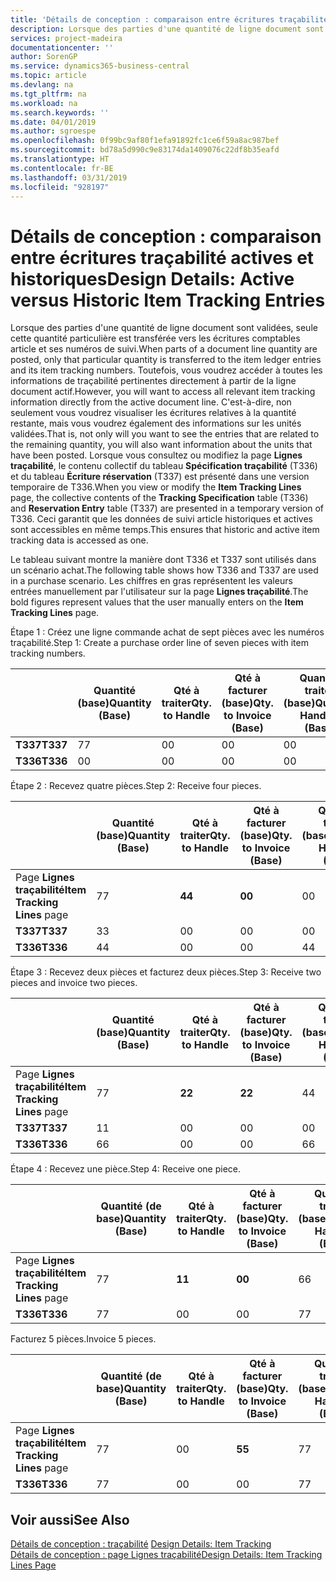 ```yaml
---
title: 'Détails de conception : comparaison entre écritures traçabilité actives et historiques | Microsoft Docs'
description: Lorsque des parties d'une quantité de ligne document sont validées, seule cette quantité particulière est transférée vers les écritures comptables article et ses numéros de suivi. Toutefois, vous voudrez accéder à toutes les informations de traçabilité pertinentes directement à partir de la ligne document actif. C'est-à-dire, non seulement vous voudrez visualiser les écritures relatives à la quantité restante, mais vous voudrez également des informations sur les unités validées. Lorsque vous consultez ou modifiez la page **Lignes traçabilité**, le contenu collectif du tableau **Spécification traçabilité** (T336) et du tableau **Écriture réservation** (T337) est présenté dans une version temporaire de T336. Ceci garantit que les données de suivi article historiques et actives sont accessibles en même temps.
services: project-madeira
documentationcenter: ''
author: SorenGP
ms.service: dynamics365-business-central
ms.topic: article
ms.devlang: na
ms.tgt_pltfrm: na
ms.workload: na
ms.search.keywords: ''
ms.date: 04/01/2019
ms.author: sgroespe
ms.openlocfilehash: 0f99bc9af80f1efa91892fc1ce6f59a8ac987bef
ms.sourcegitcommit: bd78a5d990c9e83174da1409076c22df8b35eafd
ms.translationtype: HT
ms.contentlocale: fr-BE
ms.lasthandoff: 03/31/2019
ms.locfileid: "928197"
---
```

# <a name="design-details-active-versus-historic-item-tracking-entries"></a><span data-ttu-id="ad9ce-107">Détails de conception : comparaison entre écritures traçabilité actives et historiques</span><span class="sxs-lookup"><span data-stu-id="ad9ce-107">Design Details: Active versus Historic Item Tracking Entries</span></span>
<span data-ttu-id="ad9ce-108">Lorsque des parties d'une quantité de ligne document sont validées, seule cette quantité particulière est transférée vers les écritures comptables article et ses numéros de suivi.</span><span class="sxs-lookup"><span data-stu-id="ad9ce-108">When parts of a document line quantity are posted, only that particular quantity is transferred to the item ledger entries and its item tracking numbers.</span></span> <span data-ttu-id="ad9ce-109">Toutefois, vous voudrez accéder à toutes les informations de traçabilité pertinentes directement à partir de la ligne document actif.</span><span class="sxs-lookup"><span data-stu-id="ad9ce-109">However, you will want to access all relevant item tracking information directly from the active document line.</span></span> <span data-ttu-id="ad9ce-110">C'est-à-dire, non seulement vous voudrez visualiser les écritures relatives à la quantité restante, mais vous voudrez également des informations sur les unités validées.</span><span class="sxs-lookup"><span data-stu-id="ad9ce-110">That is, not only will you want to see the entries that are related to the remaining quantity, you will also want information about the units that have been posted.</span></span> <span data-ttu-id="ad9ce-111">Lorsque vous consultez ou modifiez la page **Lignes traçabilité**, le contenu collectif du tableau **Spécification traçabilité** (T336) et du tableau **Écriture réservation** (T337) est présenté dans une version temporaire de T336.</span><span class="sxs-lookup"><span data-stu-id="ad9ce-111">When you view or modify the **Item Tracking Lines** page, the collective contents of the **Tracking Specification** table (T336) and **Reservation Entry** table (T337) are presented in a temporary version of T336.</span></span> <span data-ttu-id="ad9ce-112">Ceci garantit que les données de suivi article historiques et actives sont accessibles en même temps.</span><span class="sxs-lookup"><span data-stu-id="ad9ce-112">This ensures that historic and active item tracking data is accessed as one.</span></span>  

 <span data-ttu-id="ad9ce-113">Le tableau suivant montre la manière dont T336 et T337 sont utilisés dans un scénario achat.</span><span class="sxs-lookup"><span data-stu-id="ad9ce-113">The following table shows how T336 and T337 are used in a purchase scenario.</span></span> <span data-ttu-id="ad9ce-114">Les chiffres en gras représentent les valeurs entrées manuellement par l'utilisateur sur la page **Lignes traçabilité**.</span><span class="sxs-lookup"><span data-stu-id="ad9ce-114">The bold figures represent values that the user manually enters on the **Item Tracking Lines** page.</span></span>  

 <span data-ttu-id="ad9ce-115">Étape 1 : Créez une ligne commande achat de sept pièces avec les numéros traçabilité.</span><span class="sxs-lookup"><span data-stu-id="ad9ce-115">Step 1: Create a purchase order line of seven pieces with item tracking numbers.</span></span>  

||<span data-ttu-id="ad9ce-116">**Quantité (base)**</span><span class="sxs-lookup"><span data-stu-id="ad9ce-116">**Quantity (Base)**</span></span>|<span data-ttu-id="ad9ce-117">**Qté à traiter**</span><span class="sxs-lookup"><span data-stu-id="ad9ce-117">**Qty. to Handle**</span></span>|<span data-ttu-id="ad9ce-118">**Qté à facturer (base)**</span><span class="sxs-lookup"><span data-stu-id="ad9ce-118">**Qty. to Invoice (Base)**</span></span>|<span data-ttu-id="ad9ce-119">**Quantité traitée (base)**</span><span class="sxs-lookup"><span data-stu-id="ad9ce-119">**Quantity Handled (Base)**</span></span>|<span data-ttu-id="ad9ce-120">**Quantité facturée (base)**</span><span class="sxs-lookup"><span data-stu-id="ad9ce-120">**Quantity Invoiced (Base)**</span></span>|  
|-|----------------------------------------------|--------------------------------------------|------------------------------------------------------|-------------------------------------------------------|--------------------------------------------------------|  
|<span data-ttu-id="ad9ce-121">**T337**</span><span class="sxs-lookup"><span data-stu-id="ad9ce-121">**T337**</span></span>|<span data-ttu-id="ad9ce-122">7</span><span class="sxs-lookup"><span data-stu-id="ad9ce-122">7</span></span>|<span data-ttu-id="ad9ce-123">0</span><span class="sxs-lookup"><span data-stu-id="ad9ce-123">0</span></span>|<span data-ttu-id="ad9ce-124">0</span><span class="sxs-lookup"><span data-stu-id="ad9ce-124">0</span></span>|<span data-ttu-id="ad9ce-125">0</span><span class="sxs-lookup"><span data-stu-id="ad9ce-125">0</span></span>|<span data-ttu-id="ad9ce-126">0</span><span class="sxs-lookup"><span data-stu-id="ad9ce-126">0</span></span>|  
|<span data-ttu-id="ad9ce-127">**T336**</span><span class="sxs-lookup"><span data-stu-id="ad9ce-127">**T336**</span></span>|<span data-ttu-id="ad9ce-128">0</span><span class="sxs-lookup"><span data-stu-id="ad9ce-128">0</span></span>|<span data-ttu-id="ad9ce-129">0</span><span class="sxs-lookup"><span data-stu-id="ad9ce-129">0</span></span>|<span data-ttu-id="ad9ce-130">0</span><span class="sxs-lookup"><span data-stu-id="ad9ce-130">0</span></span>|<span data-ttu-id="ad9ce-131">0</span><span class="sxs-lookup"><span data-stu-id="ad9ce-131">0</span></span>|<span data-ttu-id="ad9ce-132">0</span><span class="sxs-lookup"><span data-stu-id="ad9ce-132">0</span></span>|  

 <span data-ttu-id="ad9ce-133">Étape 2 : Recevez quatre pièces.</span><span class="sxs-lookup"><span data-stu-id="ad9ce-133">Step 2: Receive four pieces.</span></span>  

||<span data-ttu-id="ad9ce-134">**Quantité (base)**</span><span class="sxs-lookup"><span data-stu-id="ad9ce-134">**Quantity (Base)**</span></span>|<span data-ttu-id="ad9ce-135">**Qté à traiter**</span><span class="sxs-lookup"><span data-stu-id="ad9ce-135">**Qty. to Handle**</span></span>|<span data-ttu-id="ad9ce-136">**Qté à facturer (base)**</span><span class="sxs-lookup"><span data-stu-id="ad9ce-136">**Qty. to Invoice (Base)**</span></span>|<span data-ttu-id="ad9ce-137">**Quantité traitée (base)**</span><span class="sxs-lookup"><span data-stu-id="ad9ce-137">**Quantity Handled (Base)**</span></span>|<span data-ttu-id="ad9ce-138">**Quantité facturée (base)**</span><span class="sxs-lookup"><span data-stu-id="ad9ce-138">**Quantity Invoiced (Base)**</span></span>|  
|-|----------------------------------------------|--------------------------------------------|------------------------------------------------------|-------------------------------------------------------|--------------------------------------------------------|  
|<span data-ttu-id="ad9ce-139">Page **Lignes traçabilité**</span><span class="sxs-lookup"><span data-stu-id="ad9ce-139">**Item Tracking Lines** page</span></span>|<span data-ttu-id="ad9ce-140">7</span><span class="sxs-lookup"><span data-stu-id="ad9ce-140">7</span></span>|<span data-ttu-id="ad9ce-141">**4**</span><span class="sxs-lookup"><span data-stu-id="ad9ce-141">**4**</span></span>|<span data-ttu-id="ad9ce-142">**0**</span><span class="sxs-lookup"><span data-stu-id="ad9ce-142">**0**</span></span>|<span data-ttu-id="ad9ce-143">0</span><span class="sxs-lookup"><span data-stu-id="ad9ce-143">0</span></span>|<span data-ttu-id="ad9ce-144">0</span><span class="sxs-lookup"><span data-stu-id="ad9ce-144">0</span></span>|  
|<span data-ttu-id="ad9ce-145">**T337**</span><span class="sxs-lookup"><span data-stu-id="ad9ce-145">**T337**</span></span>|<span data-ttu-id="ad9ce-146">3</span><span class="sxs-lookup"><span data-stu-id="ad9ce-146">3</span></span>|<span data-ttu-id="ad9ce-147">0</span><span class="sxs-lookup"><span data-stu-id="ad9ce-147">0</span></span>|<span data-ttu-id="ad9ce-148">0</span><span class="sxs-lookup"><span data-stu-id="ad9ce-148">0</span></span>|<span data-ttu-id="ad9ce-149">0</span><span class="sxs-lookup"><span data-stu-id="ad9ce-149">0</span></span>|<span data-ttu-id="ad9ce-150">0</span><span class="sxs-lookup"><span data-stu-id="ad9ce-150">0</span></span>|  
|<span data-ttu-id="ad9ce-151">**T336**</span><span class="sxs-lookup"><span data-stu-id="ad9ce-151">**T336**</span></span>|<span data-ttu-id="ad9ce-152">4</span><span class="sxs-lookup"><span data-stu-id="ad9ce-152">4</span></span>|<span data-ttu-id="ad9ce-153">0</span><span class="sxs-lookup"><span data-stu-id="ad9ce-153">0</span></span>|<span data-ttu-id="ad9ce-154">0</span><span class="sxs-lookup"><span data-stu-id="ad9ce-154">0</span></span>|<span data-ttu-id="ad9ce-155">4</span><span class="sxs-lookup"><span data-stu-id="ad9ce-155">4</span></span>|<span data-ttu-id="ad9ce-156">0</span><span class="sxs-lookup"><span data-stu-id="ad9ce-156">0</span></span>|  

 <span data-ttu-id="ad9ce-157">Étape 3 : Recevez deux pièces et facturez deux pièces.</span><span class="sxs-lookup"><span data-stu-id="ad9ce-157">Step 3: Receive two pieces and invoice two pieces.</span></span>  

||<span data-ttu-id="ad9ce-158">**Quantité (base)**</span><span class="sxs-lookup"><span data-stu-id="ad9ce-158">**Quantity (Base)**</span></span>|<span data-ttu-id="ad9ce-159">**Qté à traiter**</span><span class="sxs-lookup"><span data-stu-id="ad9ce-159">**Qty. to Handle**</span></span>|<span data-ttu-id="ad9ce-160">**Qté à facturer (base)**</span><span class="sxs-lookup"><span data-stu-id="ad9ce-160">**Qty. to Invoice (Base)**</span></span>|<span data-ttu-id="ad9ce-161">**Quantité traitée (base)**</span><span class="sxs-lookup"><span data-stu-id="ad9ce-161">**Quantity Handled (Base)**</span></span>|<span data-ttu-id="ad9ce-162">**Quantité facturée (base)**</span><span class="sxs-lookup"><span data-stu-id="ad9ce-162">**Quantity Invoiced (Base)**</span></span>|  
|-|----------------------------------------------|--------------------------------------------|------------------------------------------------------|-------------------------------------------------------|--------------------------------------------------------|  
|<span data-ttu-id="ad9ce-163">Page **Lignes traçabilité**</span><span class="sxs-lookup"><span data-stu-id="ad9ce-163">**Item Tracking Lines** page</span></span>|<span data-ttu-id="ad9ce-164">7</span><span class="sxs-lookup"><span data-stu-id="ad9ce-164">7</span></span>|<span data-ttu-id="ad9ce-165">**2**</span><span class="sxs-lookup"><span data-stu-id="ad9ce-165">**2**</span></span>|<span data-ttu-id="ad9ce-166">**2**</span><span class="sxs-lookup"><span data-stu-id="ad9ce-166">**2**</span></span>|<span data-ttu-id="ad9ce-167">4</span><span class="sxs-lookup"><span data-stu-id="ad9ce-167">4</span></span>|<span data-ttu-id="ad9ce-168">0</span><span class="sxs-lookup"><span data-stu-id="ad9ce-168">0</span></span>|  
|<span data-ttu-id="ad9ce-169">**T337**</span><span class="sxs-lookup"><span data-stu-id="ad9ce-169">**T337**</span></span>|<span data-ttu-id="ad9ce-170">1</span><span class="sxs-lookup"><span data-stu-id="ad9ce-170">1</span></span>|<span data-ttu-id="ad9ce-171">0</span><span class="sxs-lookup"><span data-stu-id="ad9ce-171">0</span></span>|<span data-ttu-id="ad9ce-172">0</span><span class="sxs-lookup"><span data-stu-id="ad9ce-172">0</span></span>|<span data-ttu-id="ad9ce-173">0</span><span class="sxs-lookup"><span data-stu-id="ad9ce-173">0</span></span>|<span data-ttu-id="ad9ce-174">0</span><span class="sxs-lookup"><span data-stu-id="ad9ce-174">0</span></span>|  
|<span data-ttu-id="ad9ce-175">**T336**</span><span class="sxs-lookup"><span data-stu-id="ad9ce-175">**T336**</span></span>|<span data-ttu-id="ad9ce-176">6</span><span class="sxs-lookup"><span data-stu-id="ad9ce-176">6</span></span>|<span data-ttu-id="ad9ce-177">0</span><span class="sxs-lookup"><span data-stu-id="ad9ce-177">0</span></span>|<span data-ttu-id="ad9ce-178">0</span><span class="sxs-lookup"><span data-stu-id="ad9ce-178">0</span></span>|<span data-ttu-id="ad9ce-179">6</span><span class="sxs-lookup"><span data-stu-id="ad9ce-179">6</span></span>|<span data-ttu-id="ad9ce-180">2</span><span class="sxs-lookup"><span data-stu-id="ad9ce-180">2</span></span>|  

 <span data-ttu-id="ad9ce-181">Étape 4 : Recevez une pièce.</span><span class="sxs-lookup"><span data-stu-id="ad9ce-181">Step 4: Receive one piece.</span></span>  

||<span data-ttu-id="ad9ce-182">**Quantité (de base)**</span><span class="sxs-lookup"><span data-stu-id="ad9ce-182">**Quantity (Base)**</span></span>|<span data-ttu-id="ad9ce-183">**Qté à traiter**</span><span class="sxs-lookup"><span data-stu-id="ad9ce-183">**Qty. to Handle**</span></span>|<span data-ttu-id="ad9ce-184">**Qté à facturer (base)**</span><span class="sxs-lookup"><span data-stu-id="ad9ce-184">**Qty. to Invoice (Base)**</span></span>|<span data-ttu-id="ad9ce-185">**Quantité traitée (base)**</span><span class="sxs-lookup"><span data-stu-id="ad9ce-185">**Quantity Handled (Base)**</span></span>|<span data-ttu-id="ad9ce-186">**Quantité facturée (base)**</span><span class="sxs-lookup"><span data-stu-id="ad9ce-186">**Quantity Invoiced (Base)**</span></span>|  
|-|----------------------------------------------|--------------------------------------------|------------------------------------------------------|-------------------------------------------------------|--------------------------------------------------------|  
|<span data-ttu-id="ad9ce-187">Page **Lignes traçabilité**</span><span class="sxs-lookup"><span data-stu-id="ad9ce-187">**Item Tracking Lines** page</span></span>|<span data-ttu-id="ad9ce-188">7</span><span class="sxs-lookup"><span data-stu-id="ad9ce-188">7</span></span>|<span data-ttu-id="ad9ce-189">**1**</span><span class="sxs-lookup"><span data-stu-id="ad9ce-189">**1**</span></span>|<span data-ttu-id="ad9ce-190">**0**</span><span class="sxs-lookup"><span data-stu-id="ad9ce-190">**0**</span></span>|<span data-ttu-id="ad9ce-191">6</span><span class="sxs-lookup"><span data-stu-id="ad9ce-191">6</span></span>|<span data-ttu-id="ad9ce-192">2</span><span class="sxs-lookup"><span data-stu-id="ad9ce-192">2</span></span>|  
|<span data-ttu-id="ad9ce-193">**T336**</span><span class="sxs-lookup"><span data-stu-id="ad9ce-193">**T336**</span></span>|<span data-ttu-id="ad9ce-194">7</span><span class="sxs-lookup"><span data-stu-id="ad9ce-194">7</span></span>|<span data-ttu-id="ad9ce-195">0</span><span class="sxs-lookup"><span data-stu-id="ad9ce-195">0</span></span>|<span data-ttu-id="ad9ce-196">0</span><span class="sxs-lookup"><span data-stu-id="ad9ce-196">0</span></span>|<span data-ttu-id="ad9ce-197">7</span><span class="sxs-lookup"><span data-stu-id="ad9ce-197">7</span></span>|<span data-ttu-id="ad9ce-198">2</span><span class="sxs-lookup"><span data-stu-id="ad9ce-198">2</span></span>|  

 <span data-ttu-id="ad9ce-199">Facturez 5 pièces.</span><span class="sxs-lookup"><span data-stu-id="ad9ce-199">Invoice 5 pieces.</span></span>  

||<span data-ttu-id="ad9ce-200">**Quantité (de base)**</span><span class="sxs-lookup"><span data-stu-id="ad9ce-200">**Quantity (Base)**</span></span>|<span data-ttu-id="ad9ce-201">**Qté à traiter**</span><span class="sxs-lookup"><span data-stu-id="ad9ce-201">**Qty. to Handle**</span></span>|<span data-ttu-id="ad9ce-202">**Qté à facturer (base)**</span><span class="sxs-lookup"><span data-stu-id="ad9ce-202">**Qty. to Invoice (Base)**</span></span>|<span data-ttu-id="ad9ce-203">**Quantité traitée (base)**</span><span class="sxs-lookup"><span data-stu-id="ad9ce-203">**Quantity Handled (Base)**</span></span>|<span data-ttu-id="ad9ce-204">**Quantité facturée (base)**</span><span class="sxs-lookup"><span data-stu-id="ad9ce-204">**Quantity Invoiced (Base)**</span></span>|  
|-|----------------------------------------------|--------------------------------------------|------------------------------------------------------|-------------------------------------------------------|--------------------------------------------------------|  
|<span data-ttu-id="ad9ce-205">Page **Lignes traçabilité**</span><span class="sxs-lookup"><span data-stu-id="ad9ce-205">**Item Tracking Lines** page</span></span>|<span data-ttu-id="ad9ce-206">7</span><span class="sxs-lookup"><span data-stu-id="ad9ce-206">7</span></span>|<span data-ttu-id="ad9ce-207">0</span><span class="sxs-lookup"><span data-stu-id="ad9ce-207">0</span></span>|<span data-ttu-id="ad9ce-208">**5**</span><span class="sxs-lookup"><span data-stu-id="ad9ce-208">**5**</span></span>|<span data-ttu-id="ad9ce-209">7</span><span class="sxs-lookup"><span data-stu-id="ad9ce-209">7</span></span>|<span data-ttu-id="ad9ce-210">2</span><span class="sxs-lookup"><span data-stu-id="ad9ce-210">2</span></span>|  
|<span data-ttu-id="ad9ce-211">**T336**</span><span class="sxs-lookup"><span data-stu-id="ad9ce-211">**T336**</span></span>|<span data-ttu-id="ad9ce-212">7</span><span class="sxs-lookup"><span data-stu-id="ad9ce-212">7</span></span>|<span data-ttu-id="ad9ce-213">0</span><span class="sxs-lookup"><span data-stu-id="ad9ce-213">0</span></span>|<span data-ttu-id="ad9ce-214">0</span><span class="sxs-lookup"><span data-stu-id="ad9ce-214">0</span></span>|<span data-ttu-id="ad9ce-215">7</span><span class="sxs-lookup"><span data-stu-id="ad9ce-215">7</span></span>|<span data-ttu-id="ad9ce-216">7</span><span class="sxs-lookup"><span data-stu-id="ad9ce-216">7</span></span>|  

## <a name="see-also"></a><span data-ttu-id="ad9ce-217">Voir aussi</span><span class="sxs-lookup"><span data-stu-id="ad9ce-217">See Also</span></span>  
 <span data-ttu-id="ad9ce-218">[Détails de conception : traçabilité](design-details-item-tracking.md) </span><span class="sxs-lookup"><span data-stu-id="ad9ce-218">[Design Details: Item Tracking](design-details-item-tracking.md) </span></span>  
 [<span data-ttu-id="ad9ce-219">Détails de conception : page Lignes traçabilité</span><span class="sxs-lookup"><span data-stu-id="ad9ce-219">Design Details: Item Tracking Lines Page</span></span>](design-details-item-tracking-lines-window.md)
